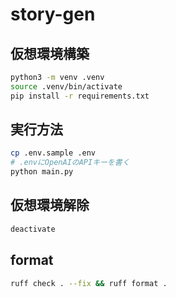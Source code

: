 # story-gen


## 仮想環境構築
```sh
python3 -m venv .venv
source .venv/bin/activate
pip install -r requirements.txt
```

## 実行方法
```sh
cp .env.sample .env
# .envにOpenAIのAPIキーを書く
python main.py
```

## 仮想環境解除
```sh
deactivate
```
## format
```sh
ruff check . --fix && ruff format .
```

